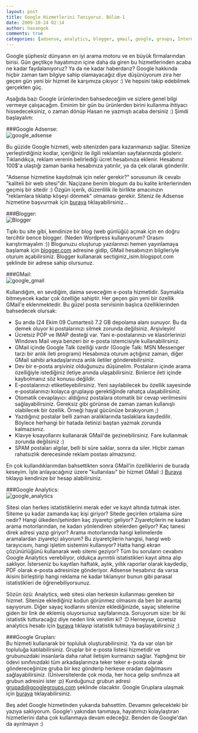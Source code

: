```yaml
---
layout: post
title: Google Hizmetlerini Tanıyoruz. Bölüm-1
date: 2009-10-24 02:14
author: hasangok
comments: true
categories: [adsense, analytics, blogger, gmail, google, groups, İnternet]
---
```

Google şüphesiz dünyanın en iyi arama motoru ve en büyük firmalarından birisi. Gün geçtikçe hayatımızın içine daha da giren bu hizmetlerinden acaba ne kadar faydalanıyoruz? Ya da ne kadar haberdarız? Google hakkında hiçbir zaman tam bilgiye sahip olamayacağız diye düşünüyorum zira her geçen gün yeni bir hizmet ile karşımıza çıkıyor :) Ve hepsini takip edebilmek gerçekten güç.

Aşağıda bazı Google ürünlerinden bahsedeceğim ve sizlere genel bilgi vermeye çalışacağım. Eminim bir gün bu ürünlerden birini kullanma ihtiyacı hissedeceksiniz, o zaman dönüp Hasan ne yazmıştı acaba dersiniz :) Şimdi başlayalım:

###Google Adsense:  
![google_adsense](http://www.hasangok.com.tr/wp-content/uploads/2009/10/google_adsense.gif)

Bu güzide Google hizmeti, web sitenizden para kazanmanızı sağlar. Sitenize yerleştirdiğiniz kodlar, içeriğiniz ile ilgili reklamları sayfalarınızda gösterir. Tıklandıkça, reklam verenin belirlediği ücret hesabınıza eklenir. Hesabınız 100$'a ulaştığı zaman banka hesabınıza yatırılır, ya da çek olarak gönderilir.

"Adsense hizmetine kaydolmak için neler gerekir?" sorusunun ilk cevabı "kaliteli bir web sitesi"dir. Naçizane benim blogum da bu kalite kriterlerinden geçmiş bir sitedir :) Özgün içerik, düzenlilik ile birlikte amacınızın "reklamlara tıklatıp köşeyi dönmek" olmaması gerekir. Siteniz ile Adsense hizmetine başvurmak için [buraya](http://www.google.com/adsense) tıklayabilirsiniz...

###Blogger:  
![Blogger](http://www.hasangok.com.tr/wp-content/uploads/2009/10/Blogger.png)

Tıpkı bu site gibi, kendinize bir blog (web günlüğü) açmak için en doğru tercihtir bence blogger. (Neden Wordpress kullanıyorum? Orasını karıştırmayalım :)) Blogunuzu oluşturup yazılarınızı hemen yayınlamaya başlamak için [blogger.com](http://www.blogger.com) adresine gidip, GMail hesabınızın bilgileriyle oturum açabilirsiniz. Blogger kullanarak sectiginiz_isim.blogspot.com şeklinde bir adrese sahip olursunuz.

###GMail:  
![google_gmail](http://www.hasangok.com.tr/wp-content/uploads/2009/10/google_gmail.jpg)

Kullandığım, en sevdiğim, daima seveceğim e-posta hizmetidir. Saymakla bitmeyecek kadar çok özelliğe sahiptir. Her geçen gün yeni bir özellik GMail'e eklenmektedir. Bu güzel posta servisinin başlıca özelliklerinden bahsedecek olursak:

* Şu anda (24 Ekim 09 Cumartesi) 7.2 GB depolama alanı sunuyor. Bu da demek oluyor ki postalarınızı silmek zorunda değilsiniz. Arşivleyin!
* Ücretsiz POP ve IMAP desteği var. Yani e-postalarınızı ve klasörlerinizi Windows Mail veya benzeri bir e-posta istemcisiyle kullanabilirsiniz.
* GMail içinde Google Talk özelliği vardır (Google Talk: MSN Messenger tarzı bir anlık ileti programı) Hesabınıza oturum açtığınız zaman, diğer GMail sahibi arkadaşlarınıza anlık iletiler gönderebilirsiniz.
* Dev bir e-posta arşiviniz olduğunuzu düşünelim. Postaların içinde arama özelliğiyle istediğiniz iletiye anında ulaşabilirsiniz. Binlerce ileti içinde kaybolmanız söz konusu değildir.
* E-postalarınızı etiketleyebilirsiniz. Yeni sayılabilecek bu özellik sayesinde e-postalarınızı kolayca gruplayıp gerektiğinde rahatça ulaşabilirsiniz.
* Otomatik cevaplayıcı: aldığınız postalara otomatik bir cevap verilmesini sağlayabilirsiniz. Gereksiz gibi görünse de zaman zaman kullanışlı olabilecek bir özellik. Örneği hayal gücünüze bırakıyorum ;)
* Yazdığınız postalar belli zaman aralıklarında taslaklara kaydedilir. Böylece herhangi bir hatada iletinizi baştan yazmak zorunda kalmazsınız.
* Klavye kısayollarını kullanarak GMail'de gezinebilirsiniz. Fare kullanmak zorunda değilsiniz :)
* SPAM postaları algılar, belli bi süre saklar, sonra da siler. Hiçbir zaman rahatsızlık derecesinde reklam postası almazsınız.

En çok kullandıklarımdan bahsettikten sonra GMail'in özelliklerini de burada keseyim. İşte anlayacağınız üzere "kullanılası" bir hizmet GMail :) [Buraya](http://www.gmail.com) tıklayıp kendinize bir hesap alabilirsiniz.

###Google Analytics:  
![google_analytics](http://www.hasangok.com.tr/wp-content/uploads/2009/10/google_analytics.png)

Sitesi olan herkes istatistiklerini merak eder ve kayıt altında tutmak ister. Siteme şu kadar zamanda kaç kişi giriyor? Sitede geçirilen ortalama süre nedir? Hangi ülkeden/şehirden kaç ziyaretçi geliyor? Ziyaretçilerin ne kadarı arama motorlarından, ne kadarı yönlendiren sitelerden geliyor? Kaç tanesi direk adresi yazıp giriyor? Arama motorlarında hangi kelimelerde aramalardan ziyaretçi alıyorum? Bu ziyaretçilerin hangisi, hangi web tarayıcısını, hangi işletim sistemini kullanıyor? Hatta hangi ekran çözünürlüğünü kullanarak web sitemi geziyor? Tüm bu soruların cevabını Google Analytics verebiliyor, oldukça ayrıntılı istatistikleri kayıt altına alıp saklıyor. İsterseniz bu kayıtları haftalık, aylık, yıllık raporlar olarak kaydedip, PDF olarak e-posta adresinize gönderiyor. Adsense hesabınız da varsa ikisini birleştirip hangi reklama ne kadar tıklanıyor bunun gibi parasal istatistikleri de öğrenebiliyorsunuz.

Sözün özü: Analytics, web sitesi olan herkesin kullanması gereken bir hizmet. Sitenize eklediğiniz kodun görünmez olmasını da ben bir avantaj sayıyorum. Diğer sayaç kodlarını sitenize eklediğinizde, sayaç sitelerine giden bir link de eklemiş oluyorsunuz sayfalarınıza. Soruyorum size: bir iki istatistik tutturacağız diye neden link verelim ki? :D Herneyse, ücretsiz analytics hesabı için [buraya](http://www.google.com/analytics/) tıklayıp istatistik tutmaya başlayabilirsiniz ;)

###Google Grupları:  
Bu hizmeti kullanarak bir topluluk oluşturabilirsiniz. Ya da var olan bir topluluğa katılabilirsiniz. Gruplar bir e-posta listesi hizmetidir ve grubunuzdaki insanlarla daha rahat iletişim kurmanızı sağlar. Yaptığınız bir ödevi sınıfınızdaki tüm arkadaşlarınıza teker teker e-posta olarak göndereceğinize gruba bir kez gönderip herkese oradan dağılmasını sağlayabilirsiniz. (Üniversitelerde çok moda, her hoca gelip sınıfınıza ait grubun adresini ister :p) Kurduğunuz grubun adresi grupadı@googlegroups.com şeklinde olacaktır. Google Gruplara ulaşmak için [buraya](http://groups.google.com) tıklayabilirsiniz.

Beş adet Google hizmetinden yukarıda bahsettim. Devamını gelecekteki bir yazıya saklıyorum. Google'ı yakından tanımaya, hayatımızı kolaylaştıran hizmetlerini daha çok kullanmaya devam edeceğiz. Benden de Google'dan da ayrılmayın :)
